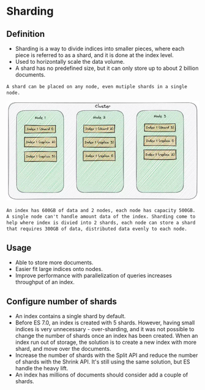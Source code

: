 # Sharding
## Definition
- Sharding is a way to divide indices into smaller pieces, where each piece is referred to as a shard, and it is done at the index level.
- Used to horizontally scale the data volume.
- A shard has no predefined size, but it can only store up to about 2 billion documents.
```ad-note
A shard can be placed on any node, even mutiple shards in a single node.
```
![Sharding](/Image/image-6.png)
```ad-example
An index has 600GB of data and 2 nodes, each node has capacity 500GB. A single node can't handle amount data of the index. Sharding come to help where index is divied into 2 shards, each node can store a shard that requires 300GB of data, distributed data evenly to each node. 
```
## Usage
- Able to store more documents.
- Easier fit large indices onto nodes.
- Improve performance with parallelization of queries increases throughput of an index.
## Configure number of shards
- An index contains a single shard by default.
- Before ES 7.0, an index is created with 5 shards. However, having small indices is very unnecessary - over-sharding, and it was not possible to change the number of shards once an index has been created. When an index run out of storage, the solution is to create a new index with more shard, and move over the documents.
- Increase the number of shards with the Split API and reduce the number of shards with the Shrink API. It's still using the same solution, but ES handle the heavy lift.
- An index has millions of documents should consider add a couple of shards.